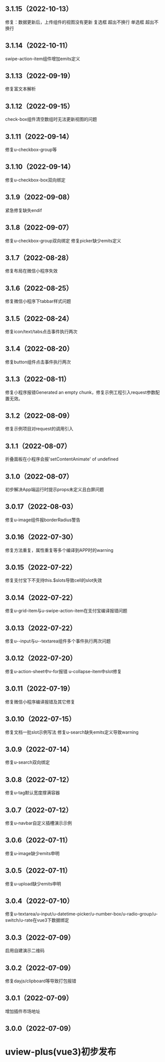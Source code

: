 ## 3.1.15（2022-10-13）
修复：数据更新后，上传组件的视图没有更新
复选框 超出不换行
单选框 超出不换行
## 3.1.14（2022-10-11）
swipe-action-item组件增加emits定义
## 3.1.13（2022-09-19）
修复富文本解析
## 3.1.12（2022-09-15）
check-box组件清空数组时无法更新视图的问题
## 3.1.11（2022-09-14）
修复u-checkbox-group等
## 3.1.10（2022-09-14）
修复u-checkbox-box双向绑定
## 3.1.9（2022-09-08）
紧急修复缺失endif
## 3.1.8（2022-09-07）
修复u-checkbox-group双向绑定
修复picker缺少emits定义
## 3.1.7（2022-08-28）
修复布局在微信小程序失效
## 3.1.6（2022-08-25）
修复微信小程序下tabbar样式问题
## 3.1.5（2022-08-24）
修复icon/text/tabs点击事件执行两次
## 3.1.4（2022-08-20）
修复button组件点击事件执行两次
## 3.1.3（2022-08-11）
修复小程序报错Generated an empty chunk，修复示例工程引入request参数配置无效。
## 3.1.2（2022-08-09）
修复示例项目对request的调用引入
## 3.1.1（2022-08-07）
折叠面板在小程序会报'setContentAnimate' of undefined
## 3.1.0（2022-08-07）
初步解决App端运行时提示props未定义且白屏问题
## 3.0.17（2022-08-03）
修复u-image组件报borderRadius警告
## 3.0.16（2022-07-30）
修复方法重复，属性重复等多个编译到APP时的warning
## 3.0.15（2022-07-22）
修复支付宝下不支持this.$slots导致cell的slot失效
## 3.0.14（2022-07-22）
修复u-grid-item与u-swipe-action-item在支付宝编译报错问题
## 3.0.13（2022-07-22）
修复u--input与u--textarea组件多个事件执行两次问题
## 3.0.12（2022-07-20）
修复u-action-sheet中v-for报错
u-collapse-item中slot修复
## 3.0.11（2022-07-19）
修复微信小程序编译报错及其它修复
## 3.0.10（2022-07-15）
修复文档一批slot示例写法
修复u-search缺失emits定义导致warning
## 3.0.9（2022-07-14）
修复u-search双向绑定
## 3.0.8（2022-07-12）
修复u-tag默认宽度撑满容器
## 3.0.7（2022-07-12）
修复u-navbar自定义插槽演示示例
## 3.0.6（2022-07-11）
修复u-image缺少emits申明
## 3.0.5（2022-07-11）
修复u-upload缺少emits申明
## 3.0.4（2022-07-10）
修复u-textarea/u-input/u-datetime-picker/u-number-box/u-radio-group/u-switch/u-rate在vue3下数据绑定
## 3.0.3（2022-07-09）
启用自建演示二维码
## 3.0.2（2022-07-09）
修复dayjs/clipboard等导致打包报错
## 3.0.1（2022-07-09）
增加插件市场地址
## 3.0.0（2022-07-09）
# uview-plus(vue3)初步发布
